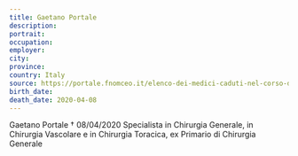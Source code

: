 ```yaml
---
title: Gaetano Portale
description: 
portrait: 
occupation: 
employer: 
city: 
province: 
country: Italy
source: https://portale.fnomceo.it/elenco-dei-medici-caduti-nel-corso-dellepidemia-di-covid-19/
birth_date: 
death_date: 2020-04-08
---
```


Gaetano Portale † 08/04/2020
Specialista in Chirurgia Generale, in Chirurgia Vascolare e in Chirurgia Toracica, ex Primario di Chirurgia Generale